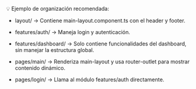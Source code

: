 💡 Ejemplo de organización recomendada:

- layout/ → Contiene main-layout.component.ts con el header y footer.

- features/auth/ → Maneja login y autenticación.

- features/dashboard/ → Solo contiene funcionalidades del dashboard, sin manejar la estructura global.

- pages/main/ → Renderiza main-layout y usa router-outlet para mostrar contenido dinámico.

- pages/login/ → Llama al módulo features/auth directamente.